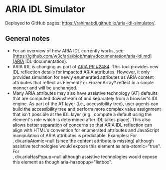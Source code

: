 # ARIA IDL Simulator

Deployed to GitHub pages: https://rahimabdi.github.io/aria-idl-simulator/.

## General notes

- For an overview of how ARIA IDL currently works, see: [https://github.com/w3c/aria/blob/main/documentation/aria-idl.md](ARIA IDL documentation).
- ARIA IDL is changing as part of [ARIA PR #2484](https://github.com/w3c/aria/pull/2484). This tool provides new IDL reflection details for impacted ARIA attributes. However, it only provides simulation for newly enumerated attributes as ARIA content attributes that reflect as Element? or FrozenArray<Element>? reflect in a simple manner and will be unchanged.
- Many ARIA attributes may also have assistive technology (AT) defaults that are computed downstream of and separately from a browser's IDL engine. As part of the AT layer (i.e., accessibility tree), user agents can build the accessibility tree and perform more complex value assignment that isn't possible at the IDL layer (e.g., compute a default using the element's role which is determined after IDL takes place). This also allows better separation of concerns so that ARIA IDL reflection can align with HTML's convention for enumerated attributes and JavaScript manipulation of ARIA attributes is predictable. Examples:
For <div role="alert">, div.ariaAtomic=null (since the content attribute is missing) although assistive technologies would expose this element as aria-atomic="true".
For <div role="combobox">, div.ariaHasPopup=null although assistive technologies would expose this element as though aria-haspopup="listbox".